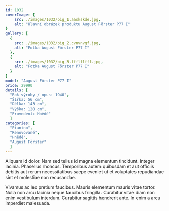 ```yaml
---
id: 1032
coverImage: {
    src: ./images/1032/big_1.aaskskde.jpg,
    alt: "Hlavní obrázek produktu August Förster P77 I"
}
gallery: [
  {
    src: ./images/1032/big_2.cvnvnvgf.jpg,
    alt: "Fotka August Förster P77 I"
  },
  {
    src: ./images/1032/big_3.ffflflfff.jpg,
    alt: "Fotka August Förster P77 I"
  }
]
model: "August Förster P77 I"
price: 29990
details: [
  "Rok výroby / opus: 1940",
  "Šířka: 56 cm",
  "Délka: 143 cm",
  "Výška: 120 cm",
  "Provedení: Hnědé"
  ]
categories: [
  "Pianino",
  "Renovované",
  "Hnědé",
  "August Förster"
  ]
---
```


Aliquam id dolor. Nam sed tellus id magna elementum tincidunt. Integer lacinia. Phasellus rhoncus. Temporibus autem quibusdam et aut officiis debitis aut rerum necessitatibus saepe eveniet ut et voluptates repudiandae sint et molestiae non recusandae.

Vivamus ac leo pretium faucibus. Mauris elementum mauris vitae tortor. Nulla non arcu lacinia neque faucibus fringilla. Curabitur vitae diam non enim vestibulum interdum. Curabitur sagittis hendrerit ante. In enim a arcu imperdiet malesuada.